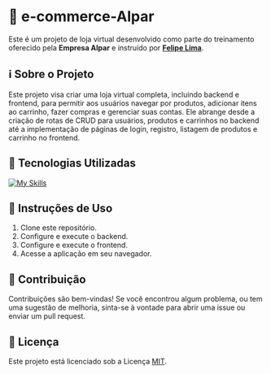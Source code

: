 # 🛒 e-commerce-Alpar

Este é um projeto de loja virtual desenvolvido como parte do treinamento oferecido pela **Empresa Alpar** e instruído por <a href="https://github.com/felipe-ds-lima">**Felipe Lima**<a>.

## ℹ️ Sobre o Projeto

Este projeto visa criar uma loja virtual completa, incluindo backend e frontend, para permitir aos usuários navegar por produtos, adicionar itens ao carrinho, fazer compras e gerenciar suas contas. Ele abrange desde a criação de rotas de CRUD para usuários, produtos e carrinhos no backend até a implementação de páginas de login, registro, listagem de produtos e carrinho no frontend.

## 🚀 Tecnologias Utilizadas

 [![My Skills](https://skillicons.dev/icons?i=angular,express,prisma,sqlite,bootstrap,html,css,javascript)]([[https://skillicons.dev]])

## 📝 Instruções de Uso

1. Clone este repositório.
2. Configure e execute o backend.
3. Configure e execute o frontend.
4. Acesse a aplicação em seu navegador.

## 🤝 Contribuição

Contribuições são bem-vindas! Se você encontrou algum problema, ou tem uma sugestão de melhoria, sinta-se à vontade para abrir uma issue ou enviar um pull request.

## 📝 Licença

Este projeto está licenciado sob a Licença [MIT](https://opensource.org/licenses/MIT).

